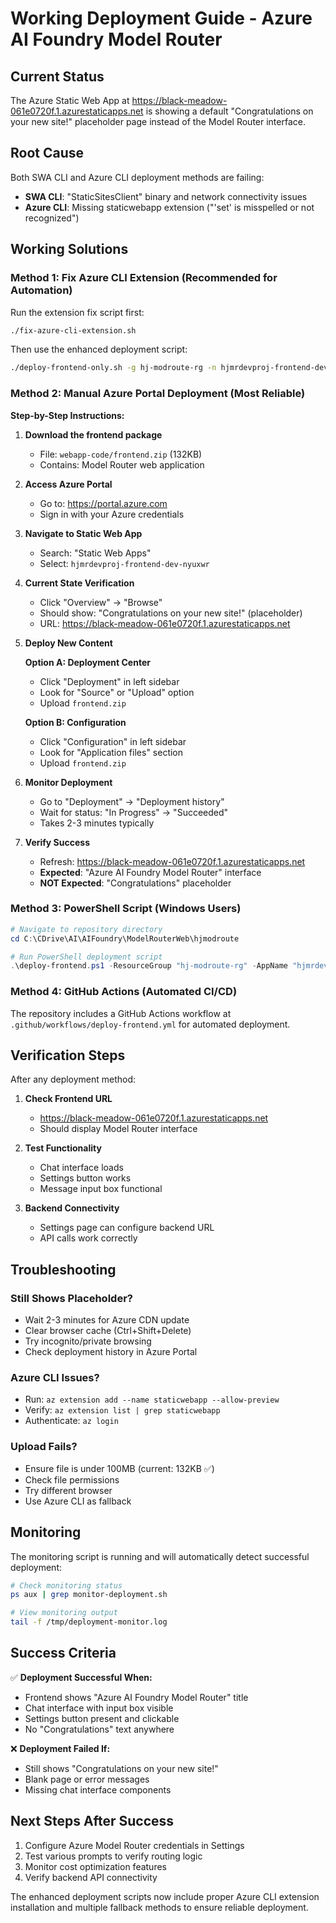 # Working Deployment Guide - Azure AI Foundry Model Router

## Current Status
The Azure Static Web App at https://black-meadow-061e0720f.1.azurestaticapps.net is showing a default "Congratulations on your new site!" placeholder page instead of the Model Router interface.

## Root Cause
Both SWA CLI and Azure CLI deployment methods are failing:
- **SWA CLI**: "StaticSitesClient" binary and network connectivity issues
- **Azure CLI**: Missing staticwebapp extension ("'set' is misspelled or not recognized")

## Working Solutions

### Method 1: Fix Azure CLI Extension (Recommended for Automation)

Run the extension fix script first:
```bash
./fix-azure-cli-extension.sh
```

Then use the enhanced deployment script:
```bash
./deploy-frontend-only.sh -g hj-modroute-rg -n hjmrdevproj-frontend-dev-nyuxwr
```

### Method 2: Manual Azure Portal Deployment (Most Reliable)

**Step-by-Step Instructions:**

1. **Download the frontend package**
   - File: `webapp-code/frontend.zip` (132KB)
   - Contains: Model Router web application

2. **Access Azure Portal**
   - Go to: https://portal.azure.com
   - Sign in with your Azure credentials

3. **Navigate to Static Web App**
   - Search: "Static Web Apps"
   - Select: `hjmrdevproj-frontend-dev-nyuxwr`

4. **Current State Verification**
   - Click "Overview" → "Browse"
   - Should show: "Congratulations on your new site!" (placeholder)
   - URL: https://black-meadow-061e0720f.1.azurestaticapps.net

5. **Deploy New Content**
   
   **Option A: Deployment Center**
   - Click "Deployment" in left sidebar
   - Look for "Source" or "Upload" option
   - Upload `frontend.zip`
   
   **Option B: Configuration**
   - Click "Configuration" in left sidebar
   - Look for "Application files" section
   - Upload `frontend.zip`

6. **Monitor Deployment**
   - Go to "Deployment" → "Deployment history"
   - Wait for status: "In Progress" → "Succeeded"
   - Takes 2-3 minutes typically

7. **Verify Success**
   - Refresh: https://black-meadow-061e0720f.1.azurestaticapps.net
   - **Expected**: "Azure AI Foundry Model Router" interface
   - **NOT Expected**: "Congratulations" placeholder

### Method 3: PowerShell Script (Windows Users)

```powershell
# Navigate to repository directory
cd C:\CDrive\AI\AIFoundry\ModelRouterWeb\hjmodroute

# Run PowerShell deployment script
.\deploy-frontend.ps1 -ResourceGroup "hj-modroute-rg" -AppName "hjmrdevproj-frontend-dev-nyuxwr"
```

### Method 4: GitHub Actions (Automated CI/CD)

The repository includes a GitHub Actions workflow at `.github/workflows/deploy-frontend.yml` for automated deployment.

## Verification Steps

After any deployment method:

1. **Check Frontend URL**
   - https://black-meadow-061e0720f.1.azurestaticapps.net
   - Should display Model Router interface

2. **Test Functionality**
   - Chat interface loads
   - Settings button works
   - Message input box functional

3. **Backend Connectivity**
   - Settings page can configure backend URL
   - API calls work correctly

## Troubleshooting

### Still Shows Placeholder?
- Wait 2-3 minutes for Azure CDN update
- Clear browser cache (Ctrl+Shift+Delete)
- Try incognito/private browsing
- Check deployment history in Azure Portal

### Azure CLI Issues?
- Run: `az extension add --name staticwebapp --allow-preview`
- Verify: `az extension list | grep staticwebapp`
- Authenticate: `az login`

### Upload Fails?
- Ensure file is under 100MB (current: 132KB ✅)
- Check file permissions
- Try different browser
- Use Azure CLI as fallback

## Monitoring

The monitoring script is running and will automatically detect successful deployment:
```bash
# Check monitoring status
ps aux | grep monitor-deployment.sh

# View monitoring output
tail -f /tmp/deployment-monitor.log
```

## Success Criteria

✅ **Deployment Successful When:**
- Frontend shows "Azure AI Foundry Model Router" title
- Chat interface with input box visible
- Settings button present and clickable
- No "Congratulations" text anywhere

❌ **Deployment Failed If:**
- Still shows "Congratulations on your new site!"
- Blank page or error messages
- Missing chat interface components

## Next Steps After Success

1. Configure Azure Model Router credentials in Settings
2. Test various prompts to verify routing logic
3. Monitor cost optimization features
4. Verify backend API connectivity

The enhanced deployment scripts now include proper Azure CLI extension installation and multiple fallback methods to ensure reliable deployment.
